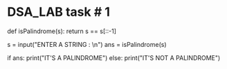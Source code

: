 # DSA_LAB task # 1
def isPalindrome(s):
	return s == s[::-1]



s = input("ENTER A STRING : \n")
ans = isPalindrome(s)

if ans:
	print("IT'S A PALINDROME")
else:
	print("IT'S NOT A PALINDROME")
